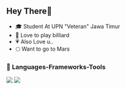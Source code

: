 ## Hey There👋

<!--
**adaamxrb/adaamxrb** is a ✨ _special_ ✨ repository because its `README.md` (this file) appears on your GitHub profile.

Here are some ideas to get you started:

- 🔭 I’m currently working on ...
- 🌱 I’m currently learning ...
- 👯 I’m looking to collaborate on ...
- 🤔 I’m looking for help with ...
- 💬 Ask me about ...
- 📫 How to reach me: ...
- 😄 Pronouns: ...
- ⚡ Fun fact: ...
-->
- 🎓 Student At UPN "Veteran" Jawa Timur
- 🎱 Love to play billiard
- 💗 Also Love u..
- 🌕 Want to go to Mars

### 🔨 Languages-Frameworks-Tools
<div>
    <img src="https://skillicons.dev/icons?i=react,nextjs,bootstrap,mysql,html,css,vscode,bash,git" />
    <img src="https://skillicons.dev/icons?i=nodejs,github,python,javascript,typescript,mongodb,c,laravel,java" /><br>
</div>
